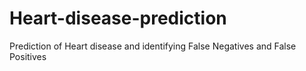 # Heart-disease-prediction
Prediction of Heart disease and identifying False Negatives and False Positives

